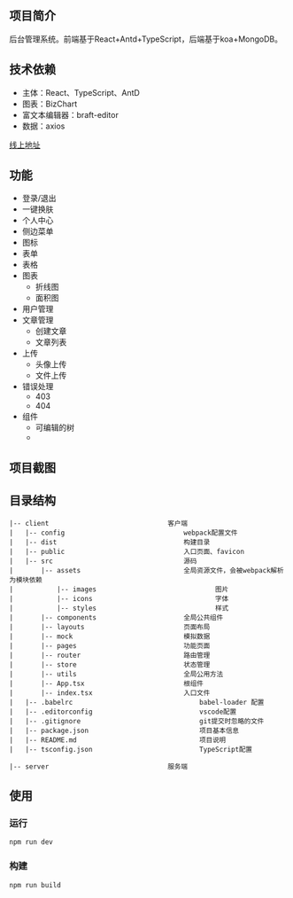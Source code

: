 ## 项目简介

后台管理系统。前端基于React+Antd+TypeScript，后端基于koa+MongoDB。



## 技术依赖

- 主体：React、TypeScript、AntD
- 图表：BizChart
- 富文本编辑器：braft-editor
- 数据：axios

[线上地址](https://wluyao.github.io/admin/dist/index.html)  

## 功能

- 登录/退出
- 一键换肤
- 个人中心
- 侧边菜单
- 图标
- 表单
- 表格
- 图表
  - 折线图
  - 面积图
- 用户管理
- 文章管理
  - 创建文章
  - 文章列表
- 上传
  - 头像上传
  - 文件上传
- 错误处理
  - 403
  - 404
- 组件
  - 可编辑的树
  - 

## 项目截图



## 目录结构

```
|-- client                              客户端
|	|-- config					            webpack配置文件
|	|-- dist								构建目录
|	|-- public					            入口页面、favicon
|	|-- src									源码
|		|-- assets							全局资源文件，会被webpack解析为模块依赖
|			|-- images								图片
|			|-- icons								字体
|	    	|-- styles							    样式	
|		|-- components                      全局公共组件
|		|-- layouts							页面布局
|		|-- mock							模拟数据
|		|-- pages							功能页面	
|		|-- router							路由管理	
|		|-- store							状态管理	
|		|-- utils						    全局公用方法	
|		|-- App.tsx							根组件
|		|-- index.tsx						入口文件
|	|-- .babelrc								babel-loader 配置
|	|-- .editorconfig					    	vscode配置
|	|-- .gitignore								git提交时忽略的文件
|	|--	package.json							项目基本信息
|	|-- README.md								项目说明
|	|-- tsconfig.json							TypeScript配置

|-- server                              服务端

```



## 使用

### 运行

```
npm run dev
```

### 构建

```
npm run build
```

